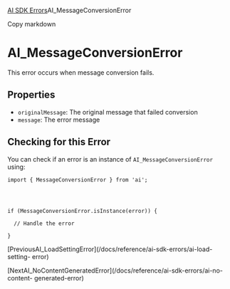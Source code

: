 [AI SDK Errors](/docs/reference/ai-sdk-errors)AI_MessageConversionError

Copy markdown

# AI_MessageConversionError

This error occurs when message conversion fails.

## Properties

  * `originalMessage`: The original message that failed conversion
  * `message`: The error message

## Checking for this Error

You can check if an error is an instance of `AI_MessageConversionError` using:

    
    
    import { MessageConversionError } from 'ai';
    
    
    
    
    if (MessageConversionError.isInstance(error)) {
    
      // Handle the error
    
    }

[PreviousAI_LoadSettingError](/docs/reference/ai-sdk-errors/ai-load-setting-
error)

[NextAI_NoContentGeneratedError](/docs/reference/ai-sdk-errors/ai-no-content-
generated-error)

